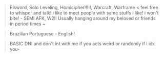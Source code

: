 > Elsword, Solo Leveling, Homicipher!!!!!, Warcraft, Warframe <  feel free to whisper and talk! i like to meet people with same stuffs i like! i won't bite!  - SEMI AFK, W2I! Usually hanging around my beloved or friends in period times ~
 
> Brazilian Portuguese - English! 

> BASIC DNI and don't int with me if you acts weird or randomly if i idk you-
